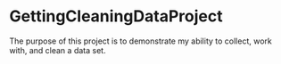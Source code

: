 GettingCleaningDataProject
==========================

The purpose of this project is to demonstrate my ability to collect, work with, and clean a data set.
